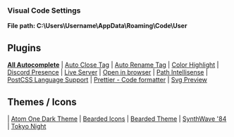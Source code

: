 ### Visual Code Settings

**File path: C:\Users\Username\AppData\Roaming\Code\User**

## Plugins
**[All Autocomplete](https://marketplace.visualstudio.com/items?itemName=Atishay-Jain.All-Autocomplete)**
| [Auto Close Tag](https://marketplace.visualstudio.com/items?itemName=formulahendry.auto-close-tag)
| [Auto Rename Tag](https://marketplace.visualstudio.com/items?itemName=formulahendry.auto-rename-tag)
| [Color Highlight](https://marketplace.visualstudio.com/items?itemName=naumovs.color-highlight)
| [Discord Presence](https://marketplace.visualstudio.com/items?itemName=icrawl.discord-vscode)
| [Live Server](https://marketplace.visualstudio.com/items?itemName=ritwickdey.LiveServer)
| [Open in browser](https://marketplace.visualstudio.com/items?itemName=techer.open-in-browser)
| [Path Intellisense](https://marketplace.visualstudio.com/items?itemName=christian-kohler.path-intellisense)
| [PostCSS Language Support](https://marketplace.visualstudio.com/items?itemName=csstools.postcss)
| [Prettier - Code formatter](https://marketplace.visualstudio.com/items?itemName=esbenp.prettier-vscode)
| [Svg Preview](https://marketplace.visualstudio.com/items?itemName=SimonSiefke.svg-preview)

## Themes / Icons
| [Atom One Dark Theme](https://marketplace.visualstudio.com/items?itemName=akamud.vscode-theme-onedark)
| [Bearded Icons](https://marketplace.visualstudio.com/items?itemName=BeardedBear.beardedicons)
| [Bearded Theme](https://marketplace.visualstudio.com/items?itemName=BeardedBear.beardedtheme)
| [SynthWave '84](https://marketplace.visualstudio.com/items?itemName=RobbOwen.synthwave-vscode)
| [Tokyo Night](https://marketplace.visualstudio.com/items?itemName=enkia.tokyo-night)
